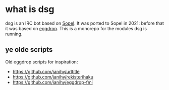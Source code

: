 # what is dsg
dsg is an IRC bot based on [Sopel](https://sopel.chat/). It was ported to Sopel in 2021: before that it was based on [eggdrop](https://www.eggheads.org/).
This is a monorepo for the modules dsg is running.

## ye olde scripts
Old eggdrop scripts for inspiration:
* https://github.com/janihy/urltitle
* https://github.com/janihy/rekisterihaku
* https://github.com/janihy/eggdrop-fmi

